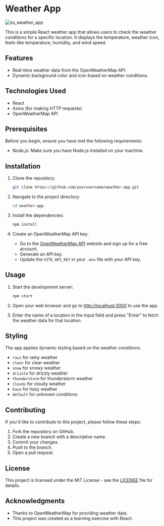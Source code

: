 # Weather App

![ss_weather_app](https://github.com/kobrak1/weather-app-react/assets/114083611/d5071285-8176-449c-aff7-986e2535a6e7)

This is a simple React weather app that allows users to check the weather conditions for a specific location. It displays the temperature, weather icon, feels-like temperature, humidity, and wind speed.

## Features

- Real-time weather data from the OpenWeatherMap API.
- Dynamic background color and icon based on weather conditions.

## Technologies Used

- React
- Axios (for making HTTP requests)
- OpenWeatherMap API

## Prerequisites

Before you begin, ensure you have met the following requirements:

- Node.js: Make sure you have Node.js installed on your machine.

## Installation

1. Clone the repository:

   ```bash
   git clone https://github.com/yourusername/weather-app.git
   ```

2. Navigate to the project directory:

   ```bash
   cd weather-app
   ```

3. Install the dependencies:

   ```bash
   npm install
   ```

4. Create an OpenWeatherMap API key:

   - Go to the [OpenWeatherMap API](https://openweathermap.org/api) website and sign up for a free account.
   - Generate an API key.
   - Update the `VITE_API_KEY` in your `.env` file with your API key.

## Usage

1. Start the development server:

   ```bash
   npm start
   ```

2. Open your web browser and go to [http://localhost:3000](http://localhost:3000) to use the app.

3. Enter the name of a location in the input field and press "Enter" to fetch the weather data for that location.

## Styling

The app applies dynamic styling based on the weather conditions:

- `rain` for rainy weather
- `clear` for clear weather
- `snow` for snowy weather
- `drizzle` for drizzly weather
- `thunderstorm` for thunderstorm weather
- `clouds` for cloudy weather
- `haze` for hazy weather
- `default` for unknown conditions

## Contributing

If you'd like to contribute to this project, please follow these steps:

1. Fork the repository on GitHub.
2. Create a new branch with a descriptive name.
3. Commit your changes.
4. Push to the branch.
5. Open a pull request.

## License

This project is licensed under the MIT License - see the [LICENSE](LICENSE) file for details.

## Acknowledgments

- Thanks to OpenWeatherMap for providing weather data.
- This project was created as a learning exercise with React.
